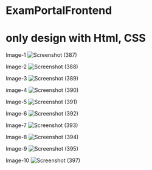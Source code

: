 # ExamPortalFrontend

# only design with Html, CSS




Image-1
![Screenshot (387)](https://user-images.githubusercontent.com/131590145/235285121-88fb359c-ad5e-42fb-9748-69ee7989c595.png)


Image-2
![Screenshot (388)](https://user-images.githubusercontent.com/131590145/235285124-622b9338-3806-4fe8-b14d-a8b963a756c8.png)

Image-3
![Screenshot (389)](https://user-images.githubusercontent.com/131590145/235285132-417278e8-34c5-4429-8136-a3d0e0a6871d.png)

image-4
![Screenshot (390)](https://user-images.githubusercontent.com/131590145/235285144-4c82bf73-a3c0-47ed-af52-adf78ff1a1aa.png)

Image-5
![Screenshot (391)](https://user-images.githubusercontent.com/131590145/235285151-1e1ddd05-8008-48b4-acad-a6758e800615.png)

Image-6
![Screenshot (392)](https://user-images.githubusercontent.com/131590145/235285156-6bcee87e-c61e-4125-81c4-37925a4528bf.png)

Image-7
![Screenshot (393)](https://user-images.githubusercontent.com/131590145/235285164-7179ec0c-ed13-4f2b-b645-548319d77069.png)

Image-8
![Screenshot (394)](https://user-images.githubusercontent.com/131590145/235285173-13cd79b0-1b7a-4971-944a-b8e6eb0f7327.png)

Image-9
![Screenshot (395)](https://user-images.githubusercontent.com/131590145/235285180-9a1d0e87-c086-481a-ae2a-f73ee3a250ab.png)

Image-10
![Screenshot (397)](https://user-images.githubusercontent.com/131590145/235285187-9f1b27cb-341e-471d-b6fe-24da6aa32cc8.png)
